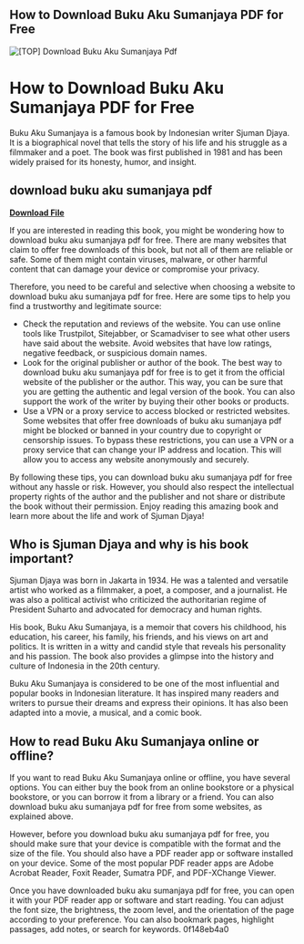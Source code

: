 ## How to Download Buku Aku Sumanjaya PDF for Free

 
![\[TOP\] Download Buku Aku Sumanjaya Pdf](https://encrypted-tbn2.gstatic.com/images?q=tbn:ANd9GcR89_SiAFlN71ucdL2teyNGDs64Se86FU1X-i3jNORb5x63BCH-NB_cPIv3)

 
# How to Download Buku Aku Sumanjaya PDF for Free
 
Buku Aku Sumanjaya is a famous book by Indonesian writer Sjuman Djaya. It is a biographical novel that tells the story of his life and his struggle as a filmmaker and a poet. The book was first published in 1981 and has been widely praised for its honesty, humor, and insight.
 
## download buku aku sumanjaya pdf


[**Download File**](https://www.google.com/url?q=https%3A%2F%2Fshurll.com%2F2tKATs&sa=D&sntz=1&usg=AOvVaw3f1XP2_Qt4TkNwsvYQDqrk)

 
If you are interested in reading this book, you might be wondering how to download buku aku sumanjaya pdf for free. There are many websites that claim to offer free downloads of this book, but not all of them are reliable or safe. Some of them might contain viruses, malware, or other harmful content that can damage your device or compromise your privacy.
 
Therefore, you need to be careful and selective when choosing a website to download buku aku sumanjaya pdf for free. Here are some tips to help you find a trustworthy and legitimate source:
 
- Check the reputation and reviews of the website. You can use online tools like Trustpilot, Sitejabber, or Scamadviser to see what other users have said about the website. Avoid websites that have low ratings, negative feedback, or suspicious domain names.
- Look for the original publisher or author of the book. The best way to download buku aku sumanjaya pdf for free is to get it from the official website of the publisher or the author. This way, you can be sure that you are getting the authentic and legal version of the book. You can also support the work of the writer by buying their other books or products.
- Use a VPN or a proxy service to access blocked or restricted websites. Some websites that offer free downloads of buku aku sumanjaya pdf might be blocked or banned in your country due to copyright or censorship issues. To bypass these restrictions, you can use a VPN or a proxy service that can change your IP address and location. This will allow you to access any website anonymously and securely.

By following these tips, you can download buku aku sumanjaya pdf for free without any hassle or risk. However, you should also respect the intellectual property rights of the author and the publisher and not share or distribute the book without their permission. Enjoy reading this amazing book and learn more about the life and work of Sjuman Djaya!
  
## Who is Sjuman Djaya and why is his book important?
 
Sjuman Djaya was born in Jakarta in 1934. He was a talented and versatile artist who worked as a filmmaker, a poet, a composer, and a journalist. He was also a political activist who criticized the authoritarian regime of President Suharto and advocated for democracy and human rights.
 
His book, Buku Aku Sumanjaya, is a memoir that covers his childhood, his education, his career, his family, his friends, and his views on art and politics. It is written in a witty and candid style that reveals his personality and his passion. The book also provides a glimpse into the history and culture of Indonesia in the 20th century.
 
Buku Aku Sumanjaya is considered to be one of the most influential and popular books in Indonesian literature. It has inspired many readers and writers to pursue their dreams and express their opinions. It has also been adapted into a movie, a musical, and a comic book.
  
## How to read Buku Aku Sumanjaya online or offline?
 
If you want to read Buku Aku Sumanjaya online or offline, you have several options. You can either buy the book from an online bookstore or a physical bookstore, or you can borrow it from a library or a friend. You can also download buku aku sumanjaya pdf for free from some websites, as explained above.
 
However, before you download buku aku sumanjaya pdf for free, you should make sure that your device is compatible with the format and the size of the file. You should also have a PDF reader app or software installed on your device. Some of the most popular PDF reader apps are Adobe Acrobat Reader, Foxit Reader, Sumatra PDF, and PDF-XChange Viewer.
 
Once you have downloaded buku aku sumanjaya pdf for free, you can open it with your PDF reader app or software and start reading. You can adjust the font size, the brightness, the zoom level, and the orientation of the page according to your preference. You can also bookmark pages, highlight passages, add notes, or search for keywords.
 0f148eb4a0
